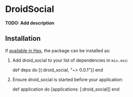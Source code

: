 # DroidSocial

**TODO: Add description**

## Installation

If [available in Hex](https://hex.pm/docs/publish), the package can be installed as:

  1. Add droid_social to your list of dependencies in `mix.exs`:

        def deps do
          [{:droid_social, "~> 0.0.1"}]
        end

  2. Ensure droid_social is started before your application:

        def application do
          [applications: [:droid_social]]
        end
